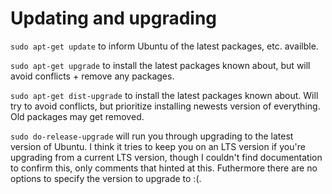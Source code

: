 # Updating and upgrading

`sudo apt-get update` to inform Ubuntu of the latest packages, etc. availble.

`sudo apt-get upgrade` to install the latest packages known about, but will
avoid conflicts + remove any packages.

`sudo apt-get dist-upgrade` to install the latest packages known about. Will
try to avoid conflicts, but prioritize installing newests version of everything.
Old packages may get removed.

`sudo do-release-upgrade` will run you through upgrading to the latest version of Ubuntu. 
I think it tries to keep you on an LTS version if you're upgrading from a current LTS
version, though I couldn't find documentation to confirm this, only comments that
hinted at this. Futhermore there are no options to specify the version to
upgrade to :(.
 